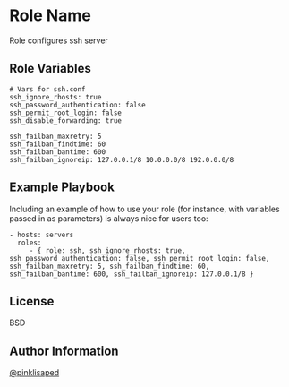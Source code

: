 Role Name
=========

Role configures ssh server

Role Variables
------------
```
# Vars for ssh.conf
ssh_ignore_rhosts: true
ssh_password_authentication: false
ssh_permit_root_login: false
ssh_disable_forwarding: true

ssh_failban_maxretry: 5
ssh_failban_findtime: 60
ssh_failban_bantime: 600
ssh_failban_ignoreip: 127.0.0.1/8 10.0.0.0/8 192.0.0.0/8
```

Example Playbook
----------------

Including an example of how to use your role (for instance, with variables passed in as parameters) is always nice for users too:

    - hosts: servers
      roles:
         - { role: ssh, ssh_ignore_rhosts: true, ssh_password_authentication: false, ssh_permit_root_login: false, ssh_failban_maxretry: 5, ssh_failban_findtime: 60, ssh_failban_bantime: 600, ssh_failban_ignoreip: 127.0.0.1/8 }

License
-------

BSD

Author Information
------------------

[@pinklisaped](https://github.com/pinklisaped)